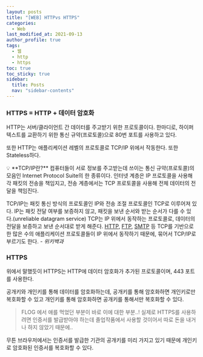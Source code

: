 ```yaml
---
layout: posts
title: "[WEB] HTTPvs HTTPS"
categories:
  - Web
last_modified_at: 2021-09-13
author_profile: true
tags:
  - 웹
  - http
  - https
toc: true
toc_sticky: true
sidebar:
  title: Posts
  nav: "sidebar-contents"
---
```


### HTTPS = HTTP + 데이터 암호화

HTTP는 서버/클라이언트 간 데이터를 주고받기 위한 프로토콜이다. 한마디로, 하이퍼텍스트를 교환하기 위한 통신 규약(프로토콜)으로 80번 포트를 사용하고 있다. 

또한 HTTP는 애플리케이션 레벨의 프로토콜로 TCP/IP 위에서 작동한다. 또한 Stateless하다.

<aside>
💡 **TCP/IP란?** 
컴퓨터들이 서로 정보를 주고받는데 쓰이는 통신 규약(프로토콜)의 모음인 Internet Protocol Suite의 한 종류이다. 인터넷 계층은 IP 프로토콜을 사용해 각 패킷의 전송을 책임지고, 전송 계층에서는 TCP 프로토콜을 사용해 전체 데이터의 전달을 책임진다.

TCP/IP는 패킷 통신 방식의 프로토콜인 IP와 전송 조절 프로토콜인 TCP로 이루어져 있다. IP는 패킷 전달 여부를 보증하지 않고, 패킷을 보낸 순서와 받는 순서가 다를 수 있다.(unreliable datagram service) TCP는 IP 위에서 동작하는 프로토콜로, 데이터의 전달을 보증하고 보낸 순서대로 받게 해준다. [HTTP](https://ko.wikipedia.org/wiki/HTTP), [FTP](https://ko.wikipedia.org/wiki/%ED%8C%8C%EC%9D%BC_%EC%A0%84%EC%86%A1_%ED%94%84%EB%A1%9C%ED%86%A0%EC%BD%9C), [SMTP](https://ko.wikipedia.org/wiki/SMTP) 등 TCP를 기반으로 한 많은 수의 애플리케이션 프로토콜들이 IP 위에서 동작하기 때문에, 묶어서 TCP/IP로 부르기도 한다.
*- 위키백과*

</aside>

### HTTPS

위에서 말했듯이 HTTPS는 HTTP에 데이터 암호화가 추가된 프로토콜이며, 443 포트를 사용한다. 

공개키와 개인키를 통해 데이터를 암호화하는데, 공개키를 통해 암호화하면 개인키로만 복호화할 수 있고 개인키를 통해 암호화하면 공개키를 통해서만 복호화할 수 있다.

> FLOG 에서 애를 먹었던 부분이 바로 이에 대한 부분..! 실제로 HTTPS를 사용하려면 인증서를 발급받아야 하는데 졸업작품에서 사용할 것이어서 따로 돈을 내거나 하지 않았기 때문에..
> 

무튼 브라우저에서는 인증서를 발급한 기관의 공개키를 미리 가지고 있기 때문에 개인키로 암호화된 인증서를 복호화할 수 있다.